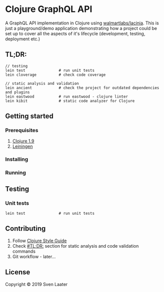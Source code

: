 # Clojure GraphQL API

A GraphQL API implementation in Clojure using [walmartlabs/lacinia][1]. This is just a playground/demo application demonstrating how a project could be set up to cover all the aspects of it's lifecycle (development, testing, deployment etc.)

## TL;DR:

    // testing
    lein test               # run unit tests
    lein cloverage          # check code coverage

    // static analysis and validation
    lein ancient            # check the project for outdated dependencies and plugins
    lein eastwood           # run eastwood - clojure linter
    lein kibit              # static code analyzer for Clojure
    

## Getting started 


### Prerequisites

1. [Clojure 1.9][2]
2. [Leiningen][3]


### Installing 


### Running


## Testing


### Unit tests

    lein test               # run unit tests
    
## Contributing

1. Follow [Clojure Style Guide][4]
2. Check [#TL;DR:](#tl-dr-) section for static analysis and code validation commands
3. Git workflow - later...


## License

Copyright © 2019 Sven Laater

[1]: https://github.com/walmartlabs/lacinia
[2]: https://clojure.org/
[3]: https://leiningen.org/
[4]: https://github.com/bbatsov/clojure-style-guide



[4]: http://localhost:8888/

